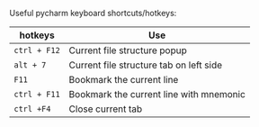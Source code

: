 Useful pycharm keyboard shortcuts/hotkeys:

| hotkeys | Use |
| ---- | ---- |
| `ctrl + F12` | Current file structure popup |
| `alt + 7` | Current file structure tab on left side |
| `F11` | Bookmark the current line |
| `ctrl + F11` | Bookmark the current line with mnemonic |
|  `ctrl +F4` | Close current tab |
